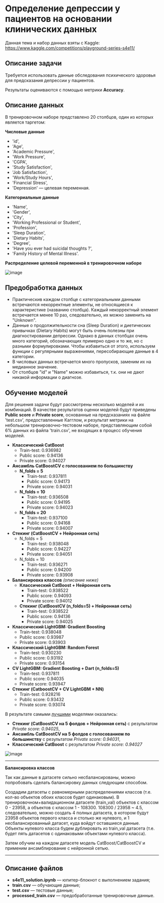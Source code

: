 # Определение депрессии у пациентов на основании клинических данных

Данная тема и набор данных взяты с Kaggle: https://www.kaggle.com/competitions/playground-series-s4e11/

## Описание задачи

Требуется использовать данные обследования психического здоровья для предсказания депрессии у пациентов.

Результаты оцениваются с помощью метрики **Accuracy**.

## Описание данных

В тренировочном наборе представлено 20 столбцов, один из которых является таргетом:

**Числовые данные**

- 'id',
- 'Age',
- 'Academic Pressure',
- 'Work Pressure',
- 'CGPA',
- 'Study Satisfaction',
- 'Job Satisfaction',
- 'Work/Study Hours',
- 'Financial Stress',
- 'Depression' — целевая переменная.

**Категориальные данные**

- 'Name',
- 'Gender',
- 'City',
- 'Working Professional or Student',
- 'Profession',
- 'Sleep Duration',
- 'Dietary Habits',
- 'Degree',
- 'Have you ever had suicidal thoughts ?',
- 'Family History of Mental Illness'.

**Распределение целевой переменной в тренировочном наборе**

![image](https://github.com/user-attachments/assets/138cbef1-f740-4d13-b72c-89565200416a)

## Предобработка данных

- Практическив каждом столбце с категориальными данными встречаются некорректные элементы, не относящиеся к характеристике (названию столбца). Каждый некорректный элемент встречается менее 10 раз, следовательно, их можно заменить на "Unknown".
- Данные о продолжительности сна (Sleep Duration) и диетических привычках (Dietary Habits)  могут быть очень полезны при диагностировании депрессии. Однако в данных столбцах очень много категорий, обозначающих примерно одно и то же, но с разными формулировками. Чтобы избавиться от этого, используем функции с регулярными выражениями, пересобирающие данные в 4 категории.
- В числовых данных встречается много пропусков, заменим их на медианное значение.
- От столбцов "id" и "Name" можно избавиться, т.к. они не дают никакой информации о диагнозе.

## Обучение моделей

Для решения задачи будут рассмотрены несколько моделей и их комбинаций. В качестве результатов оценки моделей будут приведены **Public score** и **Private score**, основанные на предсказаниях на файле 'test.csv', предоставленные Кагглом, и результат метрики на небольшом тренировочно-тестовом наборе, представляющим собой 6% данных из файла 'train.csv', не входящих в процесс обучения моделей.

- **Классический CatBoost**
  - Train-test: 0.936982
  - Public score: 0.94136
  - Private score: 0.94027
- **Ансамбль CatBoostCV с голосованием по большинству**
  - **N_folds = 5**
    - Train-test: 0.937811
    - Public score: 0.94173
    - Private score: 0.94031
  - **N_folds = 10**
    - Train-test: 0.936508
    - Public score: 0.94195
    - Private score: 0.94023
  - **N_folds = 20**
    - Train-test: 0.937100
    - Public score: 0.94168
    - Private score: 0.94007
- **Стекинг (CatBoostCV + Нейронная сеть)**
  - N_folds = 5
    - Train-test: 0.938048
    - Public score: 0.94227
    - Private score: 0.94051
  - N_folds = 10
    - Train-test: 0.936271
    - Public score: 0.94200
    - Private score: 0.93908
- **Балансировка классов** *(описание ниже)*
  - **Классический CatBoost + Нейронная сеть**
    - Train-test: 0.938522
    - Public score: 0.94093
    - Private score: 0.94012
  - **Стекинг (CatBoostCV (n_folds=5) + Нейронная сеть)**
    - Train-test: 0.938522
    - Public score: 0.94136
    - Private score: 0.94025
- **Классический LightGBM: Gradient Boosting**
  - Train-test: 0.938048
  - Public score: 0.93987
  - Private score: 0.93903
- **Классический LightGBM: Random Forest**
  - Train-test: 0.930230
  - Public score: 0.93192
  - Private score: 0.93154
- **CV  LightGBM: Gradient Boosting + Dart (n_folds=5)**
  - Train-test: 0.937811
  - Public score: 0.94035
  - Private score: 0.93947
- **Стекинг (CatboostCV + CV LightGBM + NN)**
  - Train-test: 0.928216
  - Public score: 0.93432
  - Private score: 0.93074

В результате самыми <ins>лучшими</ins> моделями оказались: 
- **Стекинг (CatBoostCV на 5 фолдов + Нейронная сеть)** с результатом *Private score: 0.94025*,
- **Ансамбль CatBoostCV на 5 фолдов с голосованием по большинству** с результатом *Private score: 0.94031*,
- **Классический CatBoost** с результатом  *Private score: 0.94027*

![image](https://github.com/user-attachments/assets/2f307e4c-b123-40c6-99d7-010ca0e8dd41)


---

**Балансировка классов**

Так как данные в датасете сильно несбалансированы, можно попробовать сделать балансировку данных следующим способом.

Создадим датасеты с равномерными распределениями классов (т.е. кол-во объектов обоих классов будет одинаковым). В тренировочном+валидационном датасете (train_val) объектов с классом 0 - 23958, а объектов с классом 1 - 108300. 108300 / 23958 ~ 4.5, следовательно, можно создать 4 полных датасета, в котором будут 23958 объектов первого класса и столько же нулевого, и 1 несбалансированный датасет, куда войдут оставшиеся данные. Объекты нулевого класса будем дублировать из train_val датасета (т.е. будет пять датасетов с одинаковыми объектами нулевого класса).

Затем обучим на каждом датасете модель CatBoost/CatBoostCV и применим ансамблирование с нейронной сетью.

---

## Описание файлов

- **s4e11_solution.ipynb** — юпитер-блокнот с выполнением задания;
- **train.csv** — обучающие данные;
- **test.csv** — тестовые данные;
- **processed_train.csv** — предобработанные тренировочные данные.






